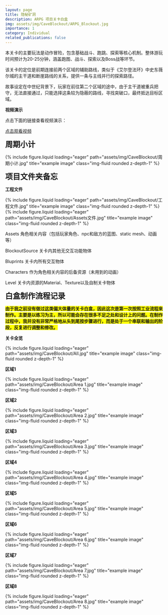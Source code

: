 ```yaml
---
layout: page
title: 隐秘矿洞
description: ARPG 项目关卡白盒
img: assets/img/CaveBlockout/ARPG_Blockout.jpg
importance: 1
category: Individual
related_publications: false
---
```


本关卡的主要玩法是动作冒险，包含基础战斗、跑跳、探索等核心机制。整体游玩时间预计为20-25分钟，涵盖跑图、战斗、探索以及Boss战等环节。

该关卡的定位是前期连接前两个区域的辅助路线，类似于《艾尔登法环》中史东薇尔城的主干道和断崖路线的关系，提供一条与主线并行的探索路径。

故事设定在中世纪背景下，玩家在前往第二个区域的途中，由于主干道被重兵把守，无法直接通过，只能选择这条较为隐蔽的路线，寻找突破口，最终抵达目标区域。

<!-- 添加视频链接 -->
<strong>视频演示</strong>
<p>点击下面的链接查看视频演示：</p>
<a href="https://www.bilibili.com/video/BV1tw9iYdEor/" target="_blank" class="btn btn-primary">点击观看视频</a>

<strong style="font-size: 24px;">周期小计</strong>

<div class="row">
    <div class="col-sm mt-3 mt-md-0">
        {% include figure.liquid loading="eager" path="assets/img/CaveBlockout/周期小计.jpg" title="example image" class="img-fluid rounded z-depth-1" %}
    </div>
</div>

<strong style="font-size: 24px;">项目文件夹备忘 </strong>

<strong>工程文件 </strong>

<div class="row">
    <div class="col-sm mt-3 mt-md-0">
        {% include figure.liquid loading="eager" path="assets/img/CaveBlockout/工程文件.jpg" title="example image" class="img-fluid rounded z-depth-1" %}
    </div>
    <div class="col-sm mt-3 mt-md-0">
        {% include figure.liquid loading="eager" path="assets/img/CaveBlockout/Assets文件.jpg" title="example image" class="img-fluid rounded z-depth-1" %}
    </div>
</div>

Assets 角色相关内容（包括玩家角色、npc和敌方的蓝图、static mesh、动画等）

BlockoutSource 关卡内其他无交互功能物体

Bluprints 关卡内所有交互物体

Characters 作为角色相关内容的后备资源（未用到的动画）

Level 关卡内资源的Material、Texture以及自制关卡物体

<strong style="font-size: 24px;">白盒制作流程记录</strong>

<strong style="background-color: yellow;">由于我之前没有做过这类偏大体量的关卡白盒，因此这次是第一次按照工业流程来制作。主要是以练习为主，所以可能会存在很多不足之处和设计上的问题。在制作过程中，我并没有非常严格地从头到尾按步骤进行，而是处于一个串联和输出的阶段，反复进行调整和修改。</strong>





<strong>关卡全览</strong>

<div class="row">
    <div class="col-sm mt-3 mt-md-0">
        {% include figure.liquid loading="eager" path="assets/img/CaveBlockout/All.jpg" title="example image" class="img-fluid rounded z-depth-1" %}
    </div>
</div>

<strong>区域1</strong>

<div class="row">
    <div class="col-sm mt-3 mt-md-0">
        {% include figure.liquid loading="eager" path="assets/img/CaveBlockout/Area 1.jpg" title="example image" class="img-fluid rounded z-depth-1" %}
    </div>
</div>

<strong>区域2</strong>

<div class="row">
    <div class="col-sm mt-3 mt-md-0">
        {% include figure.liquid loading="eager" path="assets/img/CaveBlockout/Area 2.jpg" title="example image" class="img-fluid rounded z-depth-1" %}
    </div>
</div>

<strong>区域3</strong>

<div class="row">
    <div class="col-sm mt-3 mt-md-0">
        {% include figure.liquid loading="eager" path="assets/img/CaveBlockout/Area 3.jpg" title="example image" class="img-fluid rounded z-depth-1" %}
    </div>
</div>

<strong>区域4</strong>

<div class="row">
    <div class="col-sm mt-3 mt-md-0">
        {% include figure.liquid loading="eager" path="assets/img/CaveBlockout/Area 4.jpg" title="example image" class="img-fluid rounded z-depth-1" %}
    </div>
</div>

<strong>区域5</strong>

<div class="row">
    <div class="col-sm mt-3 mt-md-0">
        {% include figure.liquid loading="eager" path="assets/img/CaveBlockout/Area 5.jpg" title="example image" class="img-fluid rounded z-depth-1" %}
    </div>
</div>

<strong>区域6</strong>

<div class="row">
    <div class="col-sm mt-3 mt-md-0">
        {% include figure.liquid loading="eager" path="assets/img/CaveBlockout/Area 6.jpg" title="example image" class="img-fluid rounded z-depth-1" %}
    </div>
</div>

<strong>区域7</strong>

<div class="row">
    <div class="col-sm mt-3 mt-md-0">
        {% include figure.liquid loading="eager" path="assets/img/CaveBlockout/Area 7.jpg" title="example image" class="img-fluid rounded z-depth-1" %}
    </div>
</div>

<strong>区域8</strong>

<div class="row">
    <div class="col-sm mt-3 mt-md-0">
        {% include figure.liquid loading="eager" path="assets/img/CaveBlockout/Area 8.jpg" title="example image" class="img-fluid rounded z-depth-1" %}
    </div>
</div>
